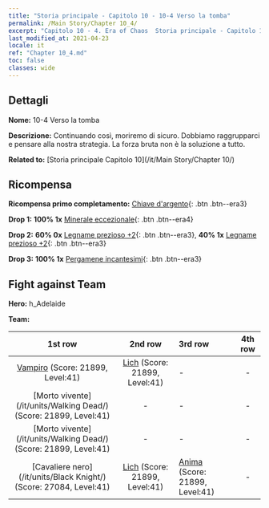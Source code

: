 ```yaml
---
title: "Storia principale - Capitolo 10 - 10-4 Verso la tomba"
permalink: /Main Story/Chapter 10_4/
excerpt: "Capitolo 10 - 4. Era of Chaos  Storia principale - Capitolo 10_4. 10-4 Verso la tomba"
last_modified_at: 2021-04-23
locale: it
ref: "Chapter 10_4.md"
toc: false
classes: wide
---
```


## Dettagli

 **Nome:** 10-4 Verso la tomba

 **Descrizione:** Continuando così, moriremo di sicuro. Dobbiamo raggrupparci e pensare alla nostra strategia. La forza bruta non è la soluzione a tutto.

 **Related to:** [Storia principale Capitolo 10](/it/Main Story/Chapter 10/)

## Ricompensa

 **Ricompensa primo completamento:** [Chiave d'argento](/ItemsIT/con_693/){: .btn .btn--era3}

 **Drop 1:** **100% 1x** [Minerale eccezionale](/ItemsIT/mat_33/){: .btn .btn--era4}

 **Drop 2:** **60% 0x** [Legname prezioso +2](/ItemsIT/mat_27/){: .btn .btn--era3}, **40% 1x** [Legname prezioso +2](/ItemsIT/mat_27/){: .btn .btn--era3}

 **Drop 3:** **100% 1x** [Pergamene incantesimi](/ItemsIT/con_694/){: .btn .btn--era3}


## Fight against Team
 **Hero:** h_Adelaide

 **Team:**


  | 1st row | 2nd row | 3rd row | 4th row |
  |:----:|:----:|:----|:----:|
  | [Vampiro](/it/units/Vampire/) (Score: 21899, Level:41)  | [Lich](/it/units/Lich/) (Score: 21899, Level:41)  | - | - |
  | [Morto vivente](/it/units/Walking Dead/) (Score: 21899, Level:41)  | - | - | - |
  | [Morto vivente](/it/units/Walking Dead/) (Score: 21899, Level:41)  | - | - | - |
  | [Cavaliere nero](/it/units/Black Knight/) (Score: 27084, Level:41)  | [Lich](/it/units/Lich/) (Score: 21899, Level:41)  | [Anima](/it/units/Wight/) (Score: 21899, Level:41)  | - |


